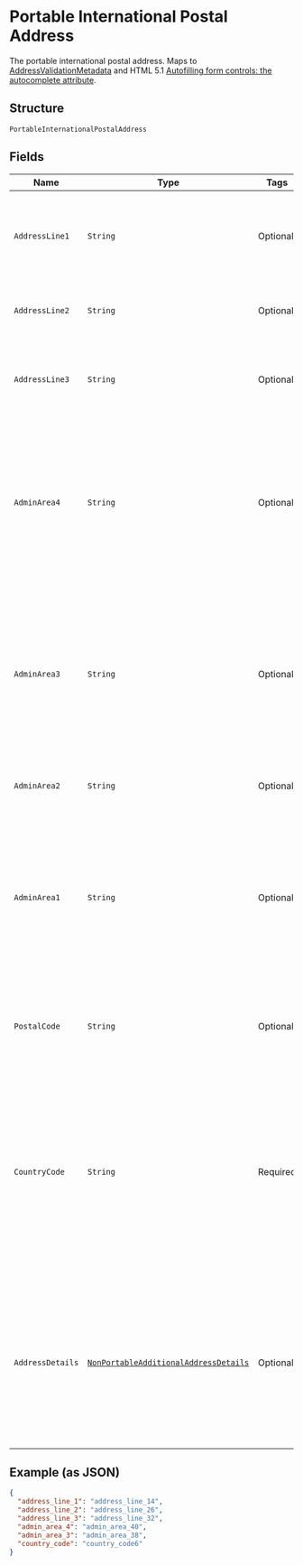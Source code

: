 
# Portable International Postal Address

The portable international postal address. Maps to [AddressValidationMetadata](https://github.com/googlei18n/libaddressinput/wiki/AddressValidationMetadata) and HTML 5.1 [Autofilling form controls: the autocomplete attribute](https://www.w3.org/TR/html51/sec-forms.html#autofilling-form-controls-the-autocomplete-attribute).

## Structure

`PortableInternationalPostalAddress`

## Fields

| Name | Type | Tags | Description | Getter | Setter |
|  --- | --- | --- | --- | --- | --- |
| `AddressLine1` | `String` | Optional | The first line of the address. For example, number or street. For example, `173 Drury Lane`. Required for data entry and compliance and risk checks. Must contain the full address.<br>**Constraints**: *Maximum Length*: `300` | String getAddressLine1() | setAddressLine1(String addressLine1) |
| `AddressLine2` | `String` | Optional | The second line of the address. For example, suite or apartment number.<br>**Constraints**: *Maximum Length*: `300` | String getAddressLine2() | setAddressLine2(String addressLine2) |
| `AddressLine3` | `String` | Optional | The third line of the address, if needed. For example, a street complement for Brazil, direction text, such as `next to Walmart`, or a landmark in an Indian address.<br>**Constraints**: *Maximum Length*: `100` | String getAddressLine3() | setAddressLine3(String addressLine3) |
| `AdminArea4` | `String` | Optional | The neighborhood, ward, or district. Smaller than `admin_area_level_3` or `sub_locality`. Value is:<ul><li>The postal sorting code for Guernsey and many French territories, such as French Guiana.</li><li>The fine-grained administrative levels in China.</li></ul><br>**Constraints**: *Maximum Length*: `100` | String getAdminArea4() | setAdminArea4(String adminArea4) |
| `AdminArea3` | `String` | Optional | A sub-locality, suburb, neighborhood, or district. Smaller than `admin_area_level_2`. Value is:<ul><li>Brazil. Suburb, bairro, or neighborhood.</li><li>India. Sub-locality or district. Street name information is not always available but a sub-locality or district can be a very small area.</li></ul><br>**Constraints**: *Maximum Length*: `100` | String getAdminArea3() | setAdminArea3(String adminArea3) |
| `AdminArea2` | `String` | Optional | A city, town, or village. Smaller than `admin_area_level_1`.<br>**Constraints**: *Maximum Length*: `120` | String getAdminArea2() | setAdminArea2(String adminArea2) |
| `AdminArea1` | `String` | Optional | The highest level sub-division in a country, which is usually a province, state, or ISO-3166-2 subdivision. Format for postal delivery. For example, `CA` and not `California`. Value, by country, is:<ul><li>UK. A county.</li><li>US. A state.</li><li>Canada. A province.</li><li>Japan. A prefecture.</li><li>Switzerland. A kanton.</li></ul><br>**Constraints**: *Maximum Length*: `300` | String getAdminArea1() | setAdminArea1(String adminArea1) |
| `PostalCode` | `String` | Optional | The postal code, which is the zip code or equivalent. Typically required for countries with a postal code or an equivalent. See [postal code](https://en.wikipedia.org/wiki/Postal_code).<br>**Constraints**: *Maximum Length*: `60` | String getPostalCode() | setPostalCode(String postalCode) |
| `CountryCode` | `String` | Required | The [two-character ISO 3166-1 code](/api/rest/reference/country-codes/) that identifies the country or region.<blockquote><strong>Note:</strong> The country code for Great Britain is <code>GB</code> and not <code>UK</code> as used in the top-level domain names for that country. Use the `C2` country code for China worldwide for comparable uncontrolled price (CUP) method, bank card, and cross-border transactions.</blockquote><br>**Constraints**: *Minimum Length*: `2`, *Maximum Length*: `2`, *Pattern*: `^([A-Z]{2}\|C2)$` | String getCountryCode() | setCountryCode(String countryCode) |
| `AddressDetails` | [`NonPortableAdditionalAddressDetails`](../../doc/models/non-portable-additional-address-details.md) | Optional | The non-portable additional address details that are sometimes needed for compliance, risk, or other scenarios where fine-grain address information might be needed. Not portable with common third party and open source. Redundant with core fields.<br/>For example, `address_portable.address_line_1` is usually a combination of `address_details.street_number`, `street_name`, and `street_type`. | NonPortableAdditionalAddressDetails getAddressDetails() | setAddressDetails(NonPortableAdditionalAddressDetails addressDetails) |

## Example (as JSON)

```json
{
  "address_line_1": "address_line_14",
  "address_line_2": "address_line_26",
  "address_line_3": "address_line_32",
  "admin_area_4": "admin_area_40",
  "admin_area_3": "admin_area_38",
  "country_code": "country_code6"
}
```

